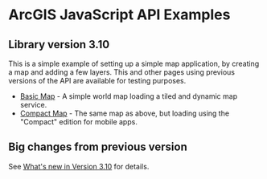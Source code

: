 # ArcGIS JavaScript API Examples

## Library version 3.10

This is a simple example of setting up a simple map application, by creating a map and adding a few layers. This and other pages using previous versions of the API are available for testing purposes.

- [Basic Map](http://raykendo.github.io/ArcGIS_JSAPI_Examples/v3_10/index.html) - A simple world map loading a tiled and dynamic map service.
- [Compact Map](http://raykendo.github.io/ArcGIS_JSAPI_Examples/v3_10/compact.html) - The same map as above, but loading using the "Compact" edition for mobile apps.

## Big changes from previous version
  
 See [What's new in Version 3.10](https://developers.arcgis.com/javascript/jshelp/new_v310.html) for details.